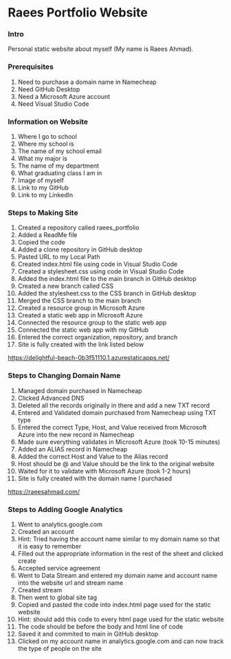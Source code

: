 # Raees Portfolio Website


### Intro
Personal static website about myself (My name is Raees Ahmad).

### Prerequisites
1. Need to purchase a domain name in Namecheap
2. Need GitHub Desktop
3. Need a Microsoft Azure account
4. Need Visual Studio Code

### Information on Website
1. Where I go to school
2. Where my school is
3. The name of my school email
4. What my major is
5. The name of my department
6. What graduating class I am in
7. Image of myself
8. Link to my GitHub
9. Link to my LinkedIn

### Steps to Making Site
1. Created a repository called raees_portfolio
2. Added a ReadMe file
3. Copied the code
4. Added a clone repository in GitHub desktop
5. Pasted URL to my Local Path
6. Created index.html file using code in Visual Studio Code
7. Created a stylesheet.css using code in Visual Studio Code
8. Added the index.html file to the main branch in GitHub desktop
9. Created a new branch called CSS
10. Added the stylesheet.css to the CSS branch in GitHub desktop
11. Merged the CSS branch to the main branch
12. Created a resource group in Microsoft Azure
13. Created a static web app in Microsoft Azure
14. Connected the resource group to the static web app
15. Connected the static web app with my GitHub
16. Entered the correct organization, repository, and branch
17. Site is fully created with the link listed below

https://delightful-beach-0b3f51110.1.azurestaticapps.net/

### Steps to Changing Domain Name
1. Managed domain purchased in Namecheap
2. Clicked Advanced DNS
3. Deleted all the records originally in there and add a new TXT record
4. Entered and Validated domain purchased from Namecheap using TXT type
5. Entered the correct Type, Host, and Value received from Microsoft Azure into the new record in Namecheap
6. Made sure everything validates in Microsoft Azure (took 10-15 minutes)
7. Added an ALIAS record in Namecheap
8. Added the correct Host and Value to the Alias record
9. Host should be @ and Value should be the link to the original website
10. Waited for it to validate with Microsoft Azure (took 1-2 hours)
11. Site is fully created with the domain name I purchased

https://raeesahmad.com/

### Steps to Adding Google Analytics
1. Went to analytics.google.com
2. Created an account
3. Hint: Tried having the account name similar to my domain name so that it is easy to remember
4. Filled out the appropriate information in the rest of the sheet and clicked create
5. Accepted service agreement
6. Went to Data Stream and entered my domain name and account name into the website url and stream name
7. Created stream
8. Then went to global site tag
9. Copied and pasted the code into index.html page used for the static website
10. Hint: should add this code to every html page used for the static website
11. The code should be before the body and html line of code
12. Saved it and commited to main in GitHub desktop
13. Clicked on my account name in analytics.google.com and can now track the type of people on the site
